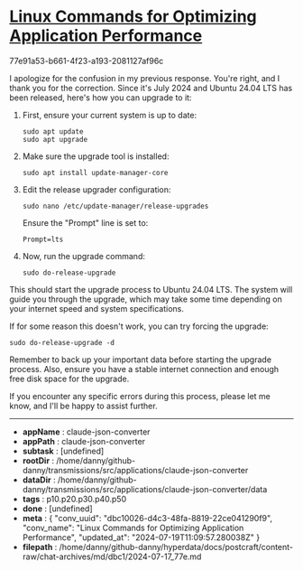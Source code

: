 # [Linux Commands for Optimizing Application Performance](https://claude.ai/chat/dbc10026-d4c3-48fa-8819-22ce041290f9)

77e91a53-b661-4f23-a193-2081127af96c

 I apologize for the confusion in my previous response. You're right, and I thank you for the correction. Since it's July 2024 and Ubuntu 24.04 LTS has been released, here's how you can upgrade to it:

1. First, ensure your current system is up to date:
   ```
   sudo apt update
   sudo apt upgrade
   ```

2. Make sure the upgrade tool is installed:
   ```
   sudo apt install update-manager-core
   ```

3. Edit the release upgrader configuration:
   ```
   sudo nano /etc/update-manager/release-upgrades
   ```
   Ensure the "Prompt" line is set to:
   ```
   Prompt=lts
   ```

4. Now, run the upgrade command:
   ```
   sudo do-release-upgrade
   ```

This should start the upgrade process to Ubuntu 24.04 LTS. The system will guide you through the upgrade, which may take some time depending on your internet speed and system specifications.

If for some reason this doesn't work, you can try forcing the upgrade:

```
sudo do-release-upgrade -d
```

Remember to back up your important data before starting the upgrade process. Also, ensure you have a stable internet connection and enough free disk space for the upgrade.

If you encounter any specific errors during this process, please let me know, and I'll be happy to assist further.

---

* **appName** : claude-json-converter
* **appPath** : claude-json-converter
* **subtask** : [undefined]
* **rootDir** : /home/danny/github-danny/transmissions/src/applications/claude-json-converter
* **dataDir** : /home/danny/github-danny/transmissions/src/applications/claude-json-converter/data
* **tags** : p10.p20.p30.p40.p50
* **done** : [undefined]
* **meta** : {
  "conv_uuid": "dbc10026-d4c3-48fa-8819-22ce041290f9",
  "conv_name": "Linux Commands for Optimizing Application Performance",
  "updated_at": "2024-07-19T11:09:57.280038Z"
}
* **filepath** : /home/danny/github-danny/hyperdata/docs/postcraft/content-raw/chat-archives/md/dbc1/2024-07-17_77e.md